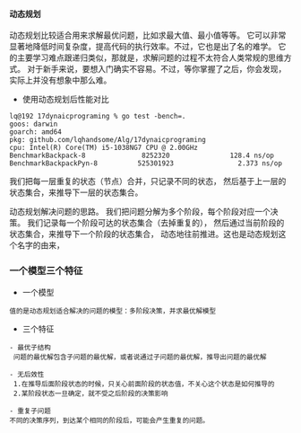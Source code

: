 #### 动态规划

动态规划比较适合用来求解最优问题，比如求最大值、最小值等等。
它可以非常显著地降低时间复杂度，提高代码的执行效率。不过，它也是出了名的难学。
它的主要学习难点跟递归类似，那就是，求解问题的过程不太符合人类常规的思维方式。
对于新手来说，要想入门确实不容易。不过，等你掌握了之后，你会发现，实际上并没有想象中那么难。

- 使用动态规划后性能对比
```
lq@192 17dynaicprograming % go test -bench=.
goos: darwin
goarch: amd64
pkg: github.com/lqhandsome/Alg/17dynaicprograming
cpu: Intel(R) Core(TM) i5-1038NG7 CPU @ 2.00GHz
BenchmarkBackpack-8              8252320               128.4 ns/op
BenchmarkBackpackPyn-8          525301923                2.373 ns/op
```
我们把每一层重复的状态（节点）合并，只记录不同的状态，
然后基于上一层的状态集合，来推导下一层的状态集合。

动态规划解决问题的思路。
我们把问题分解为多个阶段，每个阶段对应一个决策。
我们记录每一个阶段可达的状态集合（去掉重复的），
然后通过当前阶段的状态集合，来推导下一个阶段的状态集合，
动态地往前推进。这也是动态规划这个名字的由来，

### 一个模型三个特征

- 一个模型
```
值的是动态规划适合解决的问题的模型：多阶段决策，并求最优解模型
```
- 三个特征
```
- 最优子结构
 问题的最优解包含子问题的最优解，或者说通过子问题的最优解，推导出问题的最优解
 
- 无后效性
 1.在推导后面阶段状态的时候，只关心前面阶段的状态值，不关心这个状态是如何推导的
 2.某阶段状态一旦确定，就不受之后阶段的决策影响
 
- 重复子问题
不同的决策序列，到达某个相同的阶段后，可能会产生重复的问题。
```